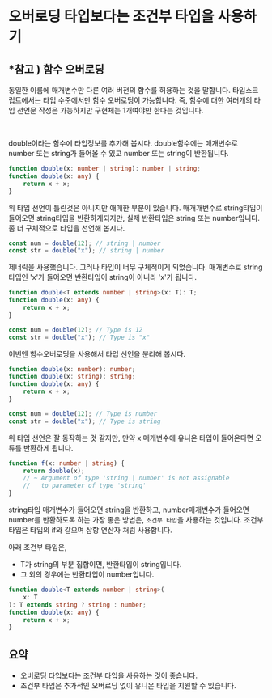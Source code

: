 # 오버로딩 타입보다는 조건부 타입을 사용하기

## \*참고 ) 함수 오버로딩

동일한 이름에 매개변수만 다른 여러 버전의 함수를 허용하는 것을 말합니다. 타입스크립트에서는 타입 수준에서만 함수 오버로딩이 가능합니다. 즉, 함수에 대한 여러개의 타입 선언문 작성은 가능하지만 구현체는 1개여야만 한다는 것입니다.

<br />

double이라는 함수에 타입정보를 추가해 봅시다.
double함수에는 매개변수로 number 또는 string가 들어올 수 있고 number 또는 string이 반환됩니다.

```ts
function double(x: number | string): number | string;
function double(x: any) {
	return x + x;
}
```

위 타입 선언이 틀린것은 아니지만 애매한 부분이 있습니다. 매개개변수로 string타입이 들어오면 string타입을 반환하게되지만, 실제 반환타입은 string 또는 number입니다. 좀 더 구체적으로 타입을 선언해 봅시다.

```ts
const num = double(12); // string | number
const str = double("x"); // string | number
```

제너릭을 사용했습니다. 그러나 타입이 너무 구체적이게 되었습니다.
매개변수로 string 타입인 'x'가 들어오면 반환타입이 string이 아니라 'x'가 됩니다.

```ts
function double<T extends number | string>(x: T): T;
function double(x: any) {
	return x + x;
}

const num = double(12); // Type is 12
const str = double("x"); // Type is "x"
```

이번엔 함수오버로딩을 사용해서 타입 선언을 분리해 봅시다.

```ts
function double(x: number): number;
function double(x: string): string;
function double(x: any) {
	return x + x;
}

const num = double(12); // Type is number
const str = double("x"); // Type is string
```

위 타입 선언은 잘 동작하는 것 같지만, 만약 x 매개변수에 유니온 타입이 들어온다면 오류를 반환하게 됩니다.

```ts
function f(x: number | string) {
	return double(x);
	// ~ Argument of type 'string | number' is not assignable
	//   to parameter of type 'string'
}
```

string타입 매개변수가 들어오면 string을 반환하고, number매개변수가 들어오면 number를 반환하도록 하는 가장 좋은 방법은, `조건부 타입`을 사용하는 것입니다.
조건부 타입은 타입의 if와 같으며 삼항 연산자 처럼 사용합니다.

아래 조건부 타입은,

- T가 string의 부분 집합이면, 반환타입이 string입니다.
- 그 외의 경우에는 반환타입이 number입니다.

```ts
function double<T extends number | string>(
	x: T
): T extends string ? string : number;
function double(x: any) {
	return x + x;
}
```

## 요약

- 오버로딩 타입보다는 조건부 타입을 사용하는 것이 좋습니다.
- 조건부 타입은 추가적인 오버로딩 없이 유니온 타입을 지원할 수 있습니다.
